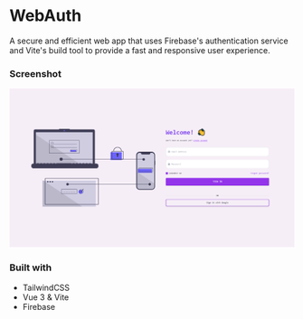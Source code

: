 # WebAuth

A secure and efficient web app that uses Firebase's authentication service and Vite's build tool to provide a fast and responsive user experience.

### Screenshot

![](./screenshot.png)

### Built with

- TailwindCSS
- Vue 3 & Vite
- Firebase

